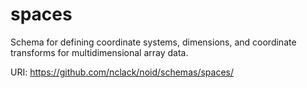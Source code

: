 # spaces 

Schema for defining coordinate systems, dimensions, and coordinate transforms for multidimensional array data.

URI: https://github.com/nclack/noid/schemas/spaces/

